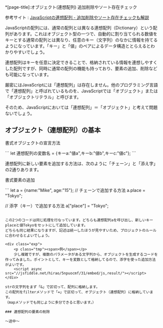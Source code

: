 *[page-title]:オブジェクト(連想配列) 追加削除やソート存在チェック

参考サイト
: [JavaScriptの連想配列 - 追加削除やソート存在チェックも解説](https://www.pasonatech.co.jp/workstyle/column/detail.html?p=2639)

JavaScriptの配列には、通常の配列とは異なる連想配列（Dictionary）という配列があります。これはオブジェクト型の一つで、自動的に割り当てられる数値をキーとする通常の配列とは異なり、任意のキー（文字列）のなかに情報を持てるようになっています。「キー」と「値」のペアによるデータ構造ととらえるとわかりやすいでしょう。

連想配列はキーを任意に決定できることで、格納されている情報を連想しやすくした配列ですが、同時に通常の配列の機能も持っており、要素の追加、削除なども可能になっています。

厳密にはJavaScriptには「連想配列」は存在しません。他のプログラミング言語で「連想配列」と呼ばれているものを、JavaScriptでは「オブジェクト」または「オブジェクトリテラル」と呼びます。

そのため、JavaScriptにおいては「連想配列」＝「オブジェクト」と考えて問題ないでしょう。

## オブジェクト（連想配列）の基本


<p class="tmp"><span>書式</span>オブジェクトの宣言方法</p>
```
let  連想配列の変数名 = {キーa:"値a",キーb:"値b",キーc:"値c"};
```

連想配列に新しい要素を追加する方法は、次のように「チェーン」と「添え字」の2通りあります。

<p class="tmp"><span>書式</span>要素の追加</p>
```
let a = {name:"Mike", age:"15"};
// チェーンで追加する方法
a.place = "Tokyo";

// 添字（キー）で追加する方法
a["place"] = "Tokyo";
```

この2つのコードは同じ処理を行なっています。どちらも連想配列aを呼び出し、新しいキーplaceと値Tokyoをセットにして追加しています。  
どちらも同じ結果になりますが、記述は統一したほうが見やすいため、プロジェクトのルールに合わせるとよいでしょう。

<div class="exp">
	<p class="tmp"><span>例</span></p>
	少し複雑ですが、複数のパラメータがある文字列から、オブジェクトを生成するコードを作ってみました。ポイントとして、キーを変数として格納してるので、添字を使った追加方法がよいです。
	<script async src="//jsfiddle.net/hirao/5npuocmf/31/embed/js,result/"></script>
</div>

strの文字列をまず「&」で区切って、配列に格納します。  
この配列をfilterメソッドで「=」で区切って、オブジェクト（連想配列）に格納しています。  
（mapメソッドでも同じように多分できると思います。）

### 連想配列の要素の削除

～途中～